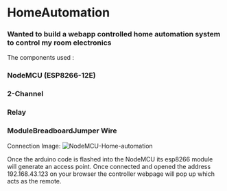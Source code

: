 # HomeAutomation

### Wanted to build a webapp controlled home automation system to control my room electronics

The components used :
### NodeMCU (ESP8266-12E)
### 2-Channel 
### Relay 
### ModuleBreadboardJumper Wire

Connection Image:
![NodeMCU-Home-automation](https://user-images.githubusercontent.com/30835276/89408643-47287780-d73e-11ea-9171-aedf1f022293.jpg)


Once the arduino code is flashed into the NodeMCU its esp8266 module will generate an access point. Once connected and opened the address 192.168.43.123 on your browser the controller webpage will pop up which acts as the remote.
